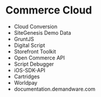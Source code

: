 # Commerce Cloud

* Cloud Conversion
* SiteGenesis Demo Data
* GruntJS
* Digital Script
* Storefront Toolkit
* Open Commerce API
* Script Debugger
* iOS-SDK-API
* Cartridges
* Worldpay
* documentation.demandware.com


##

##
